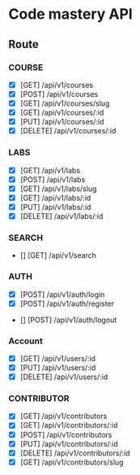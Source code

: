 # Code mastery API

## Route

### COURSE

- [x] [GET] /api/v1/courses
- [x] [POST] /api/v1/courses
- [x] [GET] /api/v1/courses/slug
- [x] [GET] /api/v1/courses/:id
- [x] [PUT] /api/v1/courses/:id
- [x] [DELETE] /api/v1/courses/:id

### LABS

- [x] [GET] /api/v1/labs
- [x] [POST] /api/v1/labs
- [x] [GET] /api/v1/labs/slug
- [x] [GET] /api/v1/labs/:id
- [x] [PUT] /api/v1/labs/:id
- [x] [DELETE] /api/v1/labs/:id

### SEARCH

- [] [GET] /api/v1/search

### AUTH

- [x] [POST] /api/v1/auth/login
- [x] [POST] /api/v1/auth/register
- [] [POST] /api/v1/auth/logout

### Account

- [x] [GET] /api/v1/users/:id
- [x] [PUT] /api/v1/users/:id
- [x] [DELETE] /api/v1/users/:id

### CONTRIBUTOR

- [x] [GET] /api/v1/contributors
- [x] [GET] /api/v1/contributors/:id
- [x] [POST] /api/v1/contributors
- [x] [PUT] /api/v1/contributors/:id
- [x] [DELETE] /api/v1/contributors/:id
- [x] [GET] /api/v1/contributors/slug
